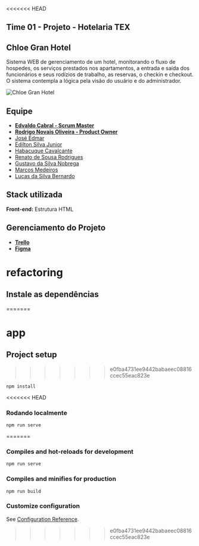 <<<<<<< HEAD
## Time 01 - Projeto - Hotelaria TEX

## Chloe Gran Hotel

Sistema WEB de gerenciamento de um hotel, monitorando o fluxo de hospedes, os serviços prestados nos apartamentos, a entrada e saída dos funcionários e seus rodízios de trabalho, as reservas, o checkin e checkout. O sistema contempla a lógica pela visão do usuário e do administrador.

![Chloe Gran Hotel](https://i.imgur.com/L6sUJBx.png)

## Equipe

-   [**Edvaldo Cabral - Scrum Master**](https://github.com/edcabralc)
-   [**Rodrigo Novais Oliveira - Product Owner**]()
-   [José Edmar]()
-   [Edilton Silva Junior]()
-   [Habacuque Cavalcante]()
-   [Renato de Sousa Rodrigues](https://github.com/Notare)
-   [Gustavo da Silva Nobrega]()
-   [Marcos Medeiros](https://github.com/mrmedeiro)
-   [Lucas da Silva Bernardo]()

## Stack utilizada

**Front-end:** Estrutura HTML

## Gerenciamento do Projeto

-   [**Trello**](https://trello.com/b/r2J6ImFp/projeto-hotelaria)
-   [**Figma**](https://www.figma.com/file/KxRREhZ3GBQyiFQfaX2bGC/chloe-grand-hotel?node-id=18%3A479&t=4Wzv7nAF6mdNhZox-0)

# refactoring

## Instale as dependências

=======
# app

## Project setup
>>>>>>> e0fba4731ee9442babaeec08816ccec55eac823e
```
npm install
```

<<<<<<< HEAD
### Rodando localmente

```
npm run serve
```
=======
### Compiles and hot-reloads for development
```
npm run serve
```

### Compiles and minifies for production
```
npm run build
```

### Customize configuration
See [Configuration Reference](https://cli.vuejs.org/config/).
>>>>>>> e0fba4731ee9442babaeec08816ccec55eac823e
